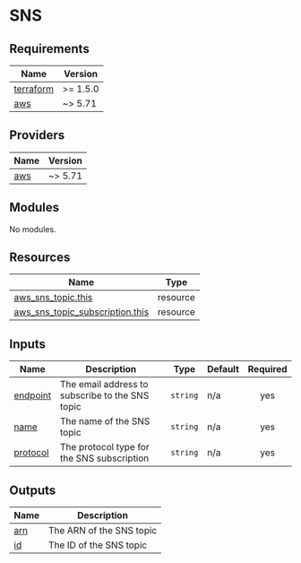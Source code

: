 # SNS

<!-- BEGIN_TF_DOCS -->
## Requirements

| Name | Version |
|------|---------|
| <a name="requirement_terraform"></a> [terraform](#requirement\_terraform) | >= 1.5.0 |
| <a name="requirement_aws"></a> [aws](#requirement\_aws) | ~> 5.71 |

## Providers

| Name | Version |
|------|---------|
| <a name="provider_aws"></a> [aws](#provider\_aws) | ~> 5.71 |

## Modules

No modules.

## Resources

| Name | Type |
|------|------|
| [aws_sns_topic.this](https://registry.terraform.io/providers/hashicorp/aws/latest/docs/resources/sns_topic) | resource |
| [aws_sns_topic_subscription.this](https://registry.terraform.io/providers/hashicorp/aws/latest/docs/resources/sns_topic_subscription) | resource |

## Inputs

| Name | Description | Type | Default | Required |
|------|-------------|------|---------|:--------:|
| <a name="input_endpoint"></a> [endpoint](#input\_endpoint) | The email address to subscribe to the SNS topic | `string` | n/a | yes |
| <a name="input_name"></a> [name](#input\_name) | The name of the SNS topic | `string` | n/a | yes |
| <a name="input_protocol"></a> [protocol](#input\_protocol) | The protocol type for the SNS subscription | `string` | n/a | yes |

## Outputs

| Name | Description |
|------|-------------|
| <a name="output_arn"></a> [arn](#output\_arn) | The ARN of the SNS topic |
| <a name="output_id"></a> [id](#output\_id) | The ID of the SNS topic |
<!-- END_TF_DOCS -->
